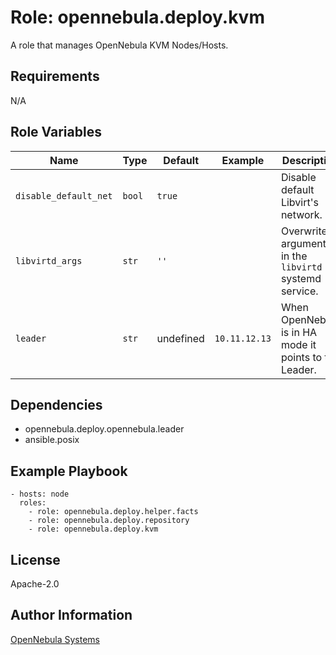 Role: opennebula.deploy.kvm
===========================

A role that manages OpenNebula KVM Nodes/Hosts.

Requirements
------------

N/A

Role Variables
--------------

| Name                  | Type   | Default   | Example       | Description                                            |
|-----------------------|--------|-----------|---------------|--------------------------------------------------------|
| `disable_default_net` | `bool` | `true`    |               | Disable default Libvirt's network.                     |
| `libvirtd_args`       | `str`  | `''`      |               | Overwrite arguments in the `libvirtd` systemd service. |
| `leader`              | `str`  | undefined | `10.11.12.13` | When OpenNebula is in HA mode it points to the Leader. |

Dependencies
------------

- opennebula.deploy.opennebula.leader
- ansible.posix

Example Playbook
----------------

    - hosts: node
      roles:
        - role: opennebula.deploy.helper.facts
        - role: opennebula.deploy.repository
        - role: opennebula.deploy.kvm

License
-------

Apache-2.0

Author Information
------------------

[OpenNebula Systems](https://opennebula.io/)
